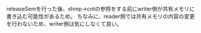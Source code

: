 releaseSemを行った後、shmp->cntの参照をする前にwriter側が共有メモリに書き込む可能性があるため。
ちなみに、reader側では共有メモリの内容の変更を行わないため、writer側は気にしなくて良い。